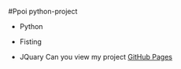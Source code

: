 #Ppoi python-project
- Python
* Fisting
+ JQuary
Can you view my project  [GitHub Pages](https://www46.github.io/ppoi/)
